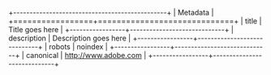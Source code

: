 +-----------------------------------------------+
| Metadata                                      |
+=================+=============================+
| title           | Title goes here             |
+-----------------+-----------------------------+
| description     | Description goes here       |
+-----------------+-----------------------------+
| robots          | noindex                     |
+-----------------+-----------------------------+
| canonical       | http://www.adobe.com        |
+-----------------+-----------------------------+

